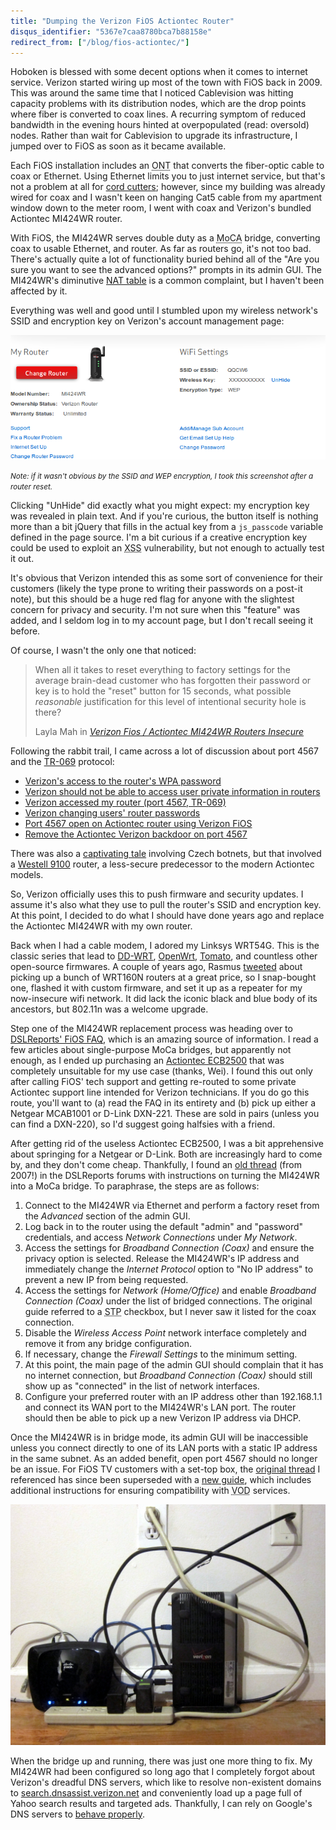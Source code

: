 ```yaml
---
title: "Dumping the Verizon FiOS Actiontec Router"
disqus_identifier: "5367e7caa8780bca7b88158e"
redirect_from: ["/blog/fios-actiontec/"]
---
```

Hoboken is blessed with some decent options when it comes to internet service.
Verizon started wiring up most of the town with FiOS back in 2009. This was
around the same time that I noticed Cablevision was hitting capacity problems
with its distribution nodes, which are the drop points where fiber is converted
to coax lines. A recurring symptom of reduced bandwidth in the evening hours
hinted at overpopulated (read: oversold) nodes. Rather than wait for Cablevision
to upgrade its infrastructure, I jumped over to FiOS as soon as it became
available.

Each FiOS installation includes an
<abbr title="Optical network terminal">ONT</abbr> that converts the fiber-optic
cable to coax or Ethernet. Using Ethernet limits you to just internet service,
but that's not a problem at all for [cord cutters][cordcutters]; however, since
my building was already wired for coax and I wasn't keen on hanging Cat5 cable
from my apartment window down to the meter room, I went with coax and Verizon's
bundled Actiontec MI424WR router.

With FiOS, the MI424WR serves double duty as a
<abbr title="Multimedia over Coax Alliance">MoCA</abbr> bridge, converting coax
to usable Ethernet, and router. As far as routers go, it's not too bad. There's
actually quite a lot of functionality buried behind all of the "Are you sure you
want to see the advanced options?" prompts in its admin GUI. The MI424WR's
diminutive [NAT table][nat-issue] is a common complaint, but I haven't been
affected by it.

Everything was well and good until I stumbled upon my wireless network's SSID
and encryption key on Verizon's account management page:

!["Verizon account management UI"][verizon-account]

<small><em>Note: if it wasn't obvious by the SSID and WEP encryption, I took
this screenshot after a router reset.</em></small>

Clicking "UnHide" did exactly what you might expect: my encryption key was
revealed in plain text. And if you're curious, the button itself is nothing more
than a bit jQuery that fills in the actual key from a `js_passcode` variable
defined in the page source. I'm a bit curious if a creative encryption key could
be used to exploit an <abbr title="Cross-site scripting">XSS</abbr>
vulnerability, but not enough to actually test it out.

It's obvious that Verizon intended this as some sort of convenience for their
customers (likely the type prone to writing their passwords on a post-it note),
but  this should be a huge red flag for anyone with the slightest concern for
privacy and security. I'm not sure when this "feature" was added, and I seldom
log in to my account page, but I don't recall seeing it before.

Of course, I wasn't the only one that noticed:

<blockquote>
<p>When all it takes to reset everything to factory settings for the average
brain-dead customer who has forgotten their password or key is to hold the
"reset" button for 15 seconds, what possible <em>reasonable</em> justification
for this level of intentional security hole is there?</p>
<footer>Layla Mah in <cite><a href="http://robot.laylamah.com/?p=63">Verizon Fios / Actiontec MI424WR Routers Insecure</a></cite></footer>
</blockquote>

Following the rabbit trail, I came across a lot of discussion about port 4567
and the [TR-069] protocol:

 * [Verizon's access to the router's WPA password][vz-access]
 * [Verizon should not be able to access user private information in routers][vz-idea]
 * [Verizon accessed my router (port 4567, TR-069)][dsl-access]
 * [Verizon changing users' router passwords][slashdot-vz-pw]
 * [Port 4567 open on Actiontec router using Verizon FiOS][compu-help]
 * [Remove the Actiontec Verizon backdoor on port 4567][dsl-block-port]

There was also a [captivating tale][vz-hacked] involving Czech botnets, but
that involved a [Westell 9100] router, a less-secure predecessor to the modern
Actiontec models.

So, Verizon officially uses this to push firmware and security updates. I assume
it's also what they use to pull the router's SSID and encryption key. At this
point, I decided to do what I should have done years ago and replace the
Actiontec MI424WR with my own router.

Back when I had a cable modem, I adored my Linksys WRT54G. This is the classic
series that lead to [DD-WRT], [OpenWrt], [Tomato], and countless other
open-source firmwares. A couple of years ago, Rasmus [tweeted][rasmus-wrt] about
picking up a bunch of WRT160N routers at a great price, so I snap-bought one,
flashed it with custom firmware, and set it up as a repeater for my now-insecure
wifi network. It did lack the iconic black and blue body of its ancestors, but
802.11n was a welcome upgrade.

Step one of the MI424WR replacement process was heading over to
[DSLReports' FiOS FAQ][dsl-fios-faq], which is an amazing source of information.
I read a few articles about single-purpose MoCa bridges, but apparently not
enough, as I ended up purchasing an [Actiontec ECB2500][actiontec-moca] that
was completely unsuitable for my use case (thanks, Wei). I found this out only
after calling FiOS' tech support and getting re-routed to some private Actiontec
support line intended for Verizon technicians. If you do go this route, you'll
want to (a) read the FAQ in its entirety and (b) pick up either a Netgear
MCAB1001 or D-Link DXN-221. These are sold in pairs (unless you can find a
DXN-220), so I'd suggest going halfsies with a friend.

After getting rid of the useless Actiontec ECB2500, I was a bit apprehensive
about springing for a Netgear or D-Link. Both are increasingly hard to come by,
and they don't come cheap. Thankfully, I found an [old thread][dsl-bridge]
(from 2007!) in the DSLReports forums with instructions on turning the MI424WR
into a MoCa bridge. To paraphrase, the steps are as follows:

 1. Connect to the MI424WR via Ethernet and perform a factory reset from the
    *Advanced* section of the admin GUI.
 2. Log back in to the router using the default "admin" and "password"
    credentials, and access *Network Connections* under *My Network*.
 3. Access the settings for *Broadband Connection (Coax)* and ensure the privacy
    option is selected. Release the MI424WR's IP address and immediately change
    the *Internet Protocol* option to "No IP address" to prevent a new IP from
    being requested.
 4. Access the settings for *Network (Home/Office)* and enable *Broadband
    Connection (Coax)* under the list of bridged connections. The original guide
    referred to a <abbr title="Spanning tree protocol">STP</abbr> checkbox, but
    I never saw it listed for the coax connection.
 5. Disable the *Wireless Access Point* network interface completely and remove
    it from any bridge configuration.
 6. If necessary, change the *Firewall Settings* to the minimum setting.
 7. At this point, the main page of the admin GUI should complain that it has no
    internet connection, but *Broadband Connection (Coax)* should still show up
    as "connected" in the list of network interfaces.
 8. Configure your preferred router with an IP address other than 192.168.1.1
    and connect its WAN port to the MI424WR's LAN port. The router should then
    be able to pick up a new Verizon IP address via DHCP.

Once the MI424WR is in bridge mode, its admin GUI will be inaccessible unless
you connect directly to one of its LAN ports with a static IP address in the
same subnet. As an added benefit, open port 4567 should no longer be an issue.
For FiOS TV customers with a set-top box, the [original thread][dsl-bridge] I
referenced has since been superseded with a [new guide][dsl-bridge-vod], which
includes additional instructions for ensuring compatibility with
<abbr title="Video on demand">VOD</abbr> services.

!["Router installation"][fios-wrt160n]

When the bridge up and running, there was just one more thing to fix. My MI424WR
had been configured so long ago that I completely forgot about Verizon's
dreadful DNS servers, which like to resolve non-existent domains to
[search.dnsassist.verizon.net][vz-dnsassist] and conveniently load up a page
full of Yahoo search results and targeted ads. Thankfully, I can rely on
Google's DNS servers to [behave properly][google-nxdomain].

  [actiontec-moca]: http://www.newegg.com/Product/Product.aspx?Item=N82E16833996262
  [cordcutters]: http://www.reddit.com/r/cordcutters
  [DD-WRT]: http://dd-wrt.com/
  [dsl-block-port]: http://www.dslreports.com/forum/r21990593-modemrouter-Remove-the-actiontec-verizon-backdoor-on-port-456
  [dsl-access]: http://www.dslreports.com/forum/r19419191-Verizon-Accessed-My-Router-Port-4567-TR069
  [dsl-fios-faq]: http://www.dslreports.com/faq/verizonfios
  [dsl-bridge]: http://www.dslreports.com/forum/r17679150-Howto-make-ActionTec-MI424WR-a-network-bridge
  [dsl-bridge-vod]: http://www.dslreports.com/forum/r20006536-Make-your-actiontec-a-bridge-with-VOD-working-with-REV-D
  [google-nxdomain]: https://developers.google.com/speed/public-dns/faq#nxdomains
  [nat-issue]: http://www.dslreports.com/faq/16233
  [OpenWrt]: https://openwrt.org/
  [rasmus-wrt]: https://twitter.com/rasmus/status/222952956482420736
  [Tomato]: http://www.polarcloud.com/tomato
  [TR-069]: http://en.wikipedia.org/wiki/TR-069
  [vz-access]: http://forums.verizon.com/t5/FiOS-Internet/Verizon-s-Access-to-the-router-s-WPA-password/td-p/628243
  [vz-dnsassist]: http://search.dnsassist.verizon.net/
  [vz-idea]: http://forums.verizon.com/t5/Share-Your-Ideas-with-Verizon/Verizon-should-not-be-able-to-access-user-private-information-in/idi-p/666453
  [vz-hacked]: http://forums.verizon.com/t5/FiOS-Internet/Guy-accessed-remote-administration-port-4567-on-my-router-Thanks/td-p/241017
  [Westell 9100]: http://blogs.n1zyy.com/n1zyy/2009/11/23/fios-and-the-westell-9100/
  [compu-help]: http://www.compu-help.us/205.htm
  [slashdot-vz-pw]: http://tech.slashdot.org/story/10/08/01/1845234/Verizon-Changing-Users-Router-Passwords

  [verizon-account]: /assets/images/20140505_verizon_account.png
  [fios-wrt160n]: /assets/images/20140505_fios_wrt160n.jpg
